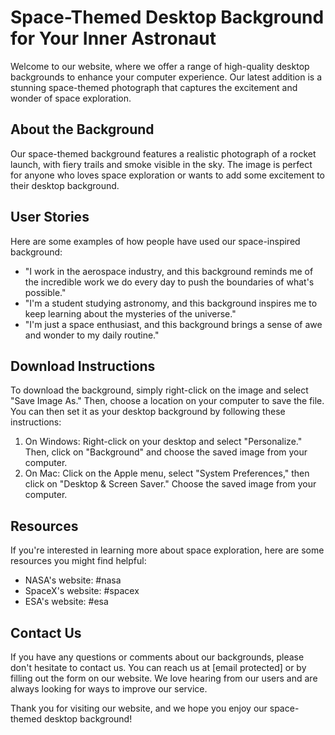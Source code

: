 <!--font:Montserrat-->

# Space-Themed Desktop Background for Your Inner Astronaut

Welcome to our website, where we offer a range of high-quality desktop backgrounds to enhance your computer experience. Our latest addition is a stunning space-themed photograph that captures the excitement and wonder of space exploration.

## About the Background

Our space-themed background features a realistic photograph of a rocket launch, with fiery trails and smoke visible in the sky. The image is perfect for anyone who loves space exploration or wants to add some excitement to their desktop background.

## User Stories

Here are some examples of how people have used our space-inspired background:

- "I work in the aerospace industry, and this background reminds me of the incredible work we do every day to push the boundaries of what's possible."
- "I'm a student studying astronomy, and this background inspires me to keep learning about the mysteries of the universe."
- "I'm just a space enthusiast, and this background brings a sense of awe and wonder to my daily routine."

## Download Instructions

To download the background, simply right-click on the image and select "Save Image As." Then, choose a location on your computer to save the file. You can then set it as your desktop background by following these instructions:

1. On Windows: Right-click on your desktop and select "Personalize." Then, click on "Background" and choose the saved image from your computer.
2. On Mac: Click on the Apple menu, select "System Preferences," then click on "Desktop & Screen Saver." Choose the saved image from your computer.

## Resources

If you're interested in learning more about space exploration, here are some resources you might find helpful:

- NASA's website: #nasa
- SpaceX's website: #spacex
- ESA's website: #esa

## Contact Us

If you have any questions or comments about our backgrounds, please don't hesitate to contact us. You can reach us at [email protected] or by filling out the form on our website. We love hearing from our users and are always looking for ways to improve our service.

Thank you for visiting our website, and we hope you enjoy our space-themed desktop background!

<!--

Write me content for website with wallpaper which alt text is:

"A realistic photograph of a rocket launch, with fiery trails and smoke visible in the sky."

The name/title of the page should not be 1:1 copy of the alt text but rather a real content of the website which is using this wallpaper.

- Use markdown format 
- Start with heading
- Heading should be short and concise
- The content should look like a real website 
- The website should not be about the wallpaper, wallpaper is just a related background
- Heading should be contain work "wallpaper" or "background"
- Include real sections like references, contact, user stories, etc. use things relevant to the page purpose.
- Feel free to use structure like headings, bullets, numbering, blockquotes, paragraphs, horizontal lines, etc.
- You can use formatting like bold or _italic_
- You can include UTF-8 emojis
- Links should be only #hash anchors (and you can refer to the document itself)
- Do not include images


---


# Space Exploration Wallpaper for Your Desktop Background

Welcome to our website, where we offer high-quality wallpapers for your desktop background. Our latest addition is a stunning photograph of a rocket launch, capturing the excitement and wonder of space exploration.

## About the Wallpaper

The wallpaper features a realistic photograph of a rocket launch, with fiery trails and smoke visible in the sky. The image is perfect for anyone who loves space exploration or wants to add some excitement to their desktop background.

## User Stories

Here are some examples of how people have used our space exploration wallpaper:

- "I'm an engineer working on space technology, and this wallpaper inspires me every day to keep pushing the boundaries of what's possible."
- "I'm a science teacher, and I use this wallpaper as the background for my virtual lessons. It helps get my students excited about space and science."
- "I'm just a space enthusiast, and this wallpaper reminds me of the beauty and mystery of the universe every time I turn on my computer."

## Download Instructions

To download the wallpaper, simply right-click on the image and select "Save Image As." Then, choose a location on your computer to save the file. You can then set it as your desktop background by following these instructions:

1. On Windows: Right-click on your desktop and select "Personalize." Then, click on "Background" and choose the saved image from your computer.
2. On Mac: Click on the Apple menu, select "System Preferences," then click on "Desktop & Screen Saver." Choose the saved image from your computer.

## References

If you're interested in learning more about space exploration, here are some resources you might find helpful:

- NASA's website: #nasa
- SpaceX's website: #spacex
- ESA's website: #esa

## Contact Us

If you have any questions or comments about our wallpapers, please don't hesitate to contact us. You can reach us at [email protected] or by filling out the form on our website. We love hearing from our users and are always looking for ways to improve our service.

Thank you for visiting our website, and we hope you enjoy our space exploration wallpaper!


---


Heading should not include word "wallpaper". The website should not be about the wallpaper itself, wallpaper is just a related background, rewrite whole content.


---


# Explore the Universe with Our Space-Inspired Desktop Background

Welcome to our website, where we offer a variety of high-quality desktop backgrounds to enhance your computer experience. Our latest addition is a stunning photograph of a rocket launch, capturing the excitement and wonder of space exploration.

## About the Background

Our space-inspired background features a realistic photograph of a rocket launch, with fiery trails and smoke visible in the sky. The image is perfect for anyone who loves space exploration or wants to add some excitement to their desktop background.

## User Stories

Here are some examples of how people have used our space-inspired background:

- "I work in the aerospace industry, and this background reminds me of the incredible work we do every day to push the boundaries of what's possible."
- "I'm a student studying astronomy, and this background inspires me to keep learning about the mysteries of the universe."
- "I'm just a space enthusiast, and this background brings a sense of awe and wonder to my daily routine."

## Download Instructions

To download the background, simply right-click on the image and select "Save Image As." Then, choose a location on your computer to save the file. You can then set it as your desktop background by following these instructions:

1. On Windows: Right-click on your desktop and select "Personalize." Then, click on "Background" and choose the saved image from your computer.
2. On Mac: Click on the Apple menu, select "System Preferences," then click on "Desktop & Screen Saver." Choose the saved image from your computer.

## Resources

If you're interested in learning more about space exploration, here are some resources you might find helpful:

- NASA's website: #nasa
- SpaceX's website: #spacex
- ESA's website: #esa

## Contact Us

If you have any questions or comments about our backgrounds, please don't hesitate to contact us. You can reach us at [email protected] or by filling out the form on our website. We love hearing from our users and are always looking for ways to improve our service.

Thank you for visiting our website, and we hope you enjoy our space-inspired desktop background!


---


Heading is too long, rewrite whole content.


---


# Discover the Universe with Our Space Desktop Background

Welcome to our website, where we offer a range of high-quality desktop backgrounds to enhance your computer experience. Our latest addition is a stunning photograph capturing the excitement and wonder of space exploration.

## About the Background

Our space-themed background features a realistic photograph of a rocket launch, with fiery trails and smoke visible in the sky. The image is perfect for anyone who loves space exploration or wants to add some excitement to their desktop background.

## User Stories

Here are some examples of how people have used our space-inspired background:

- "I work in the aerospace industry, and this background reminds me of the incredible work we do every day to push the boundaries of what's possible."
- "I'm a student studying astronomy, and this background inspires me to keep learning about the mysteries of the universe."
- "I'm just a space enthusiast, and this background brings a sense of awe and wonder to my daily routine."

## Download Instructions

To download the background, simply right-click on the image and select "Save Image As." Then, choose a location on your computer to save the file. You can then set it as your desktop background by following these instructions:

1. On Windows: Right-click on your desktop and select "Personalize." Then, click on "Background" and choose the saved image from your computer.
2. On Mac: Click on the Apple menu, select "System Preferences," then click on "Desktop & Screen Saver." Choose the saved image from your computer.

## Resources

If you're interested in learning more about space exploration, here are some resources you might find helpful:

- NASA's website: #nasa
- SpaceX's website: #spacex
- ESA's website: #esa

## Contact Us

If you have any questions or comments about our backgrounds, please don't hesitate to contact us. You can reach us at [email protected] or by filling out the form on our website. We love hearing from our users and are always looking for ways to improve our service.

Thank you for visiting our website, and we hope you enjoy our space desktop background!


---


Heading is too long, rewrite whole content.


---


# Space-Themed Desktop Background for Your Inner Astronaut

Welcome to our website, where we offer a range of high-quality desktop backgrounds to enhance your computer experience. Our latest addition is a stunning space-themed photograph that captures the excitement and wonder of space exploration.

## About the Background

Our space-themed background features a realistic photograph of a rocket launch, with fiery trails and smoke visible in the sky. The image is perfect for anyone who loves space exploration or wants to add some excitement to their desktop background.

## User Stories

Here are some examples of how people have used our space-inspired background:

- "I work in the aerospace industry, and this background reminds me of the incredible work we do every day to push the boundaries of what's possible."
- "I'm a student studying astronomy, and this background inspires me to keep learning about the mysteries of the universe."
- "I'm just a space enthusiast, and this background brings a sense of awe and wonder to my daily routine."

## Download Instructions

To download the background, simply right-click on the image and select "Save Image As." Then, choose a location on your computer to save the file. You can then set it as your desktop background by following these instructions:

1. On Windows: Right-click on your desktop and select "Personalize." Then, click on "Background" and choose the saved image from your computer.
2. On Mac: Click on the Apple menu, select "System Preferences," then click on "Desktop & Screen Saver." Choose the saved image from your computer.

## Resources

If you're interested in learning more about space exploration, here are some resources you might find helpful:

- NASA's website: #nasa
- SpaceX's website: #spacex
- ESA's website: #esa

## Contact Us

If you have any questions or comments about our backgrounds, please don't hesitate to contact us. You can reach us at [email protected] or by filling out the form on our website. We love hearing from our users and are always looking for ways to improve our service.

Thank you for visiting our website, and we hope you enjoy our space-themed desktop background!


---


Write me a Google font which is best fitting for the website.

Pick from the list:
- Great Vibes
- Montserrat
- Orbitron
- Barlow Condensed
- Poppins
- Roboto
- IBM Plex Sans
- Inter
- Futura
- Lobster
- Raleway
- Open Sans
- Alegreya
- Dancing Script
- Lato
- Playfair Display
- Exo 2


Write just the font name nothing else.


---


Montserrat

-->
